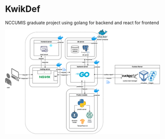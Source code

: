 # KwikDef

NCCUMIS graduate project using golang for backend and react for frontend

<img src=https://github.com/nathan-tw/KwikDef/blob/master/system_metadata/arch.png width="900">
